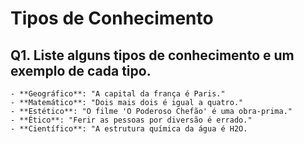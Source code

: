 # Tipos de Conhecimento

## Q1. Liste alguns tipos de conhecimento e um exemplo de cada tipo.

    - **Geográfico**: "A capital da frança é Paris."
    - **Matemático**: "Dois mais dois é igual a quatro."
    - **Estético**: "O filme 'O Poderoso Chefão' é uma obra-prima."
    - **Ético**: "Ferir as pessoas por diversão é errado."
    - **Científico**: "A estrutura química da água é H2O.
